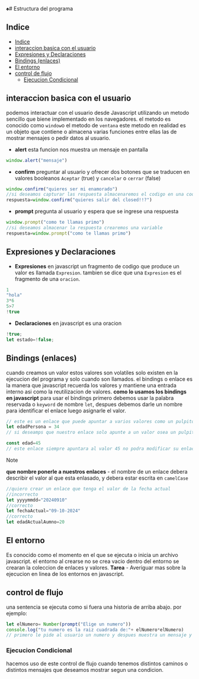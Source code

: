 ♠# Estructura del programa
## Indice
- [Indice](#indice)
- [interaccion basica con el usuario](#interaccion-basica-con-el-usuario)
- [Expresiones y Declaraciones](#expresiones-y-declaraciones)
- [Bindings (enlaces)](#bindings-enlaces)
- [El entorno](#el-entorno)
- [control de flujo](#control-de-flujo)
  - [Ejecucion Condicional](#ejecucion-condicional)
## interaccion basica con el usuario
podemos interactuar con el usuario desde Javascript utilizando un metodo sencillo que biene implementado en los navegadores.
el metodo es conocido como `window`o el metodo de `ventana` este metodo en realidad es un objeto que contiene o almacena varias funciones entre ellas las de mostrar mensajes o pedir datos al usuario.
- **alert** esta funcion nos muestra un mensaje en pantalla
```js
window.alert("mensaje")
```
- **confirm** preguntar al usuario y ofrecer dos botones que se traducen en valores booleanos `Aceptar` (true) y `cancelar` o `cerrar` (false)
```js
window.confirm("quieres ser mi enamorado")
//si deseamos capturar las respuesta almacenaremos el codigo en una codigo
respuesta=window.confirm("quieres salir del closed!!?")
```
- **prompt** pregunta al usuario y espera que se ingrese una respuesta
```js
window.prompt("como te llamas primo")
//si deseamos almacenar la respuesta crearemos una variable
respuesta=window.prompt("como te llamas primo")
```
## Expresiones y Declaraciones
- **Expresiones** en javascript un fragmento de codigo que produce un valor es llamada `Expresion`. tambien se dice que una `Expresion` es el fragmento de una `oracion`.
```js
1
"hola"
3*6
5>7
!true
```
- **Declaraciones** en javascript es una oracion
```js
!true;
let estado=!false;
```
## Bindings (enlaces)
cuando creamos un valor estos valores son volatiles solo existen en la ejecucion del programa y solo cuando son llamados.
el bindings o enlace es la manera que javascript recuerda los valores y mantiene una entrada interno asi como la reutilizacion de valores.
**como lo usamos los bindings en javascript**
para usar el bindings primero debemos usar la palabra reservada o `keyword` de nombre `let`, despues debemos darle un nombre para identificar el enlace luego asignarle el valor.
```js
// este es un enlace que puede apuntar a varios valores como un pulpito con muchos brazitos.
let edadPersona = 34
// si deseamps que nuestro enlace solo apunte a un valor osea un pulpito con un brazito entonces para crear este enlace debemos hacer uso de la keyword const.

const edad=45
// este enlace siempre apuntara al valor 45 no podra modificar su enlace a otro valor.
```
> [!NOTE]
> **que nombre ponerle a nuestros enlaces** - el nombre de un enlace debera describir el valor al que esta enlasado, y debera estar escrita en `camelCase`
```js
//quiero crear un enlace que tenga el valor de la fecha actual
//incorrecto
let yyyymmdd="20240910"
//correcto
let fechaActual="09-10-2024"
//correcto
let edadActualAumno=20
```
## El entorno
Es conocido como el momento en el que se ejecuta o inicia un archivo javascript.
el entorno al crearse no se crea vacio dentro del entorno se crearan la coleccion de enlaces y valores.
**Tarea** - Averiguar mas sobre la ejecucion en linea de los entornos en javascript.
## control de flujo
una sentencia se ejecuta como si fuera una historia de arriba abajo.
por ejemplo:
```js
let elNumero= Number(prompt("Elige un numero"))
console.log("tu numero es la raiz cuadrada de:"+ elNumero*elNumero)
// primero le pide al usuario un numero y despues muestra un mensaje y el cuadro de ese numero
```

### Ejecucion Condicional
hacemos uso de este control de flujo cuando tenemos distintos caminos o distintos mensajes que deseamos mostrar segun una condicion.